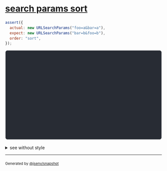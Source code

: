 # [search params sort](../../url_search_params.test.js#L47)

```js
assert({
  actual: new URLSearchParams("foo=a&bar=a"),
  expect: new URLSearchParams("bar=b&foo=b"),
  order: "sort",
});
```

![img](throw.svg)

<details>
  <summary>see without style</summary>

```console
AssertionError: actual and expect are different

actual: URLSearchParams(
  "bar" => [
    "a",
  ],
  "foo" => [
    "a",
  ],
)
expect: URLSearchParams(
  "bar" => [
    "b",
  ],
  "foo" => [
    "b",
  ],
)
```

</details>


---

<sub>
  Generated by <a href="https://github.com/jsenv/core/tree/main/packages/tooling/snapshot">@jsenv/snapshot</a>
</sub>
